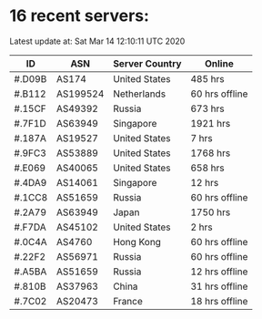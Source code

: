 # 16 recent servers:

Latest update at: Sat Mar 14 12:10:11 UTC 2020

| ID | ASN | Server Country | Online |
| -- | --- | -------------- | ------ |
| #.D09B | AS174 | United States | 485 hrs |
| #.B112 | AS199524 | Netherlands | 60 hrs offline |
| #.15CF | AS49392 | Russia | 673 hrs |
| #.7F1D | AS63949 | Singapore | 1921 hrs |
| #.187A | AS19527 | United States | 7 hrs |
| #.9FC3 | AS53889 | United States | 1768 hrs |
| #.E069 | AS40065 | United States | 658 hrs |
| #.4DA9 | AS14061 | Singapore | 12 hrs |
| #.1CC8 | AS51659 | Russia | 60 hrs offline |
| #.2A79 | AS63949 | Japan | 1750 hrs |
| #.F7DA | AS45102 | United States | 2 hrs |
| #.0C4A | AS4760 | Hong Kong | 60 hrs offline |
| #.22F2 | AS56971 | Russia | 60 hrs offline |
| #.A5BA | AS51659 | Russia | 12 hrs offline |
| #.810B | AS37963 | China | 31 hrs offline |
| #.7C02 | AS20473 | France | 18 hrs offline |


